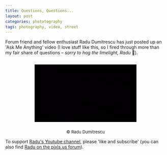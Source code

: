 ```yaml
---
title: Questions, Questions...
layout: post
categories: phototography
tags: photography, video, street 
---
```


Forum friend and fellow enthusiast Radu Dumitrescu has just posted up an 'Ask Me Anything' video (I love stuff like this, so I fired through more than my fair share of questions&nbsp;– _sorry to hog the limelight, Radu_ 😬).

<div>
<center>
<a href="https://m.youtube.com/watch?v=ts2gEClrzuQ">
<!-- <img src="https://i.ytimg.com/vi/ts2gEClrzuQ/mqdefault.jpg" --> <img src="https://raw.githubusercontent.com/martbetz/martbetz.github.io/main/_includes/custom/youtube-video-gif.gif" style="padding-top: 15px;" class="align-center" alt="1kwords AMA" width="320"></a>
</center>

<p style="text-align:center; padding-top: 5px;">
  <font size=" 2">
© Radu Dumitrescu
  </font>
</p>
</div>

To support [Radu's Youtube channel](https://m.youtube.com/@1kwords), please 'like and subscribe' (you can also find [Radu on the pixls.us forum](https://discuss.pixls.us/u/zerosapte/summary)).

<!-- permission sort and granted from content creator and copyright holder: https://discuss.pixls.us/t/closed-ama-collecting-questions/39874/31?u=martbetz -->
